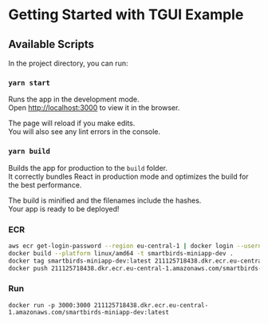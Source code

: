 # Getting Started with TGUI Example

## Available Scripts

In the project directory, you can run:

### `yarn start`

Runs the app in the development mode.\
Open [http://localhost:3000](http://localhost:3000) to view it in the browser.

The page will reload if you make edits.\
You will also see any lint errors in the console.

### `yarn build`

Builds the app for production to the `build` folder.\
It correctly bundles React in production mode and optimizes the build for the best performance.

The build is minified and the filenames include the hashes.\
Your app is ready to be deployed!

### ECR

```bash
aws ecr get-login-password --region eu-central-1 | docker login --username AWS --password-stdin 211125718438.dkr.ecr.eu-central-1.amazonaws.com
docker build --platform linux/amd64 -t smartbirds-miniapp-dev .
docker tag smartbirds-miniapp-dev:latest 211125718438.dkr.ecr.eu-central-1.amazonaws.com/smartbirds-miniapp-dev:latest
docker push 211125718438.dkr.ecr.eu-central-1.amazonaws.com/smartbirds-miniapp-dev:latest
```

### Run

```commandline
docker run -p 3000:3000 211125718438.dkr.ecr.eu-central-1.amazonaws.com/smartbirds-miniapp-dev:latest
```